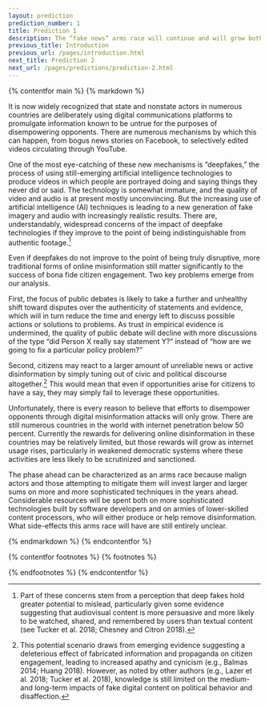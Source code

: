 ```yaml
---
layout: prediction
prediction_number: 1
title: Prediction 1
description: The “fake news” arms race will continue and will grow both in geographic breadth and in resources consumed. It will shift the focus of public debates and drive more people away from participative processes.
previous_title: Introduction
previous_url: /pages/introduction.html
next_title: Prediction 2
next_url: /pages/predictions/prediction-2.html
---
```


{% contentfor main %}
{% markdown %}

It is now widely recognized that state and nonstate actors in numerous countries are deliberately using digital communications platforms to promulgate information known to be untrue for the purposes of disempowering opponents. There are numerous mechanisms by which this can happen, from bogus news stories on Facebook, to selectively edited videos circulating through YouTube.

One of the most eye-catching of these new mechanisms is ”deepfakes,” the process of using still-emerging artificial intelligence technologies to produce videos in which people are portrayed doing and saying things they never did or said. The technology is somewhat immature, and the quality of video and audio is at present mostly unconvincing. But the increasing use of artificial intelligence (AI) techniques is leading to a new generation of fake imagery and audio with increasingly realistic results. There are, understandably, widespread concerns of the impact of deepfake technologies if they improve to the point of being indistinguishable from authentic footage.[^4]

Even if deepfakes do not improve to the point of being truly disruptive, more traditional forms of online misinformation still matter significantly to the success of bona fide citizen engagement. Two key problems emerge from our analysis.

First, the focus of public debates is likely to take a further and unhealthy shift toward disputes over the authenticity of statements and evidence, which will in turn reduce the time and energy left to discuss possible actions or solutions to problems. As trust in empirical evidence is undermined, the quality of public debate will decline with more discussions of the type “did Person X really say statement Y?” instead of “how are we going to fix a particular policy problem?”

Second, citizens may react to a larger amount of unreliable news or active disinformation by simply tuning out of civic and political discourse altogether.[^5] This would mean that even if opportunities arise for citizens to have a say, they may simply fail to leverage these opportunities.

Unfortunately, there is every reason to believe that efforts to disempower opponents through digital misinformation attacks will only grow. There are still numerous countries in the world with internet penetration below 50 percent. Currently the rewards for delivering online disinformation in these countries may be relatively limited, but those rewards will grow as internet usage rises, particularly in weakened democratic systems where these activities are less likely to be scrutinized and sanctioned.

The phase ahead can be characterized as an arms race because malign actors and those attempting to mitigate them will invest larger and larger sums on more and more sophisticated techniques in the years ahead. Considerable resources will be spent both on more sophisticated technologies built by software developers and on armies of lower-skilled content processors, who will either produce or help remove disinformation. What side-effects this arms race will have are still entirely unclear.

{% endmarkdown %}
{% endcontentfor %}

{% contentfor footnotes %}
{% footnotes %}

[^4]: Part of these concerns stem from a perception that deep fakes hold greater potential to mislead, particularly given some evidence suggesting that audiovisual content is more persuasive and more likely to be watched, shared, and remembered by users than textual content (see Tucker et al. 2018; Chesney and Citron 2018).

[^5]: This potential scenario draws from emerging evidence suggesting a deleterious effect of fabricated information and propaganda on citizen engagement, leading to increased apathy and cynicism (e.g., Balmas 2014; Huang 2018). However, as noted by other authors (e.g., Lazer et al. 2018; Tucker et al. 2018), knowledge is still limited on the medium- and long-term impacts of fake digital content on political behavior and disaffection.

{% endfootnotes %}
{% endcontentfor %}